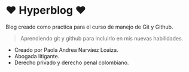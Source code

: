 # ❤️ Hyperblog ❤️
Blog creado como practica para el curso de manejo de Git y Github.
>Aprendiendo git y github para incluirlo en mis nuevas habilidades.
- Creado por Paola Andrea Narváez Loaiza.
- Abogada litigante.
- Derecho privado y derecho penal colombiano.
